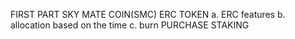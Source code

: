 FIRST PART
SKY MATE COIN(SMC) ERC TOKEN
a. ERC features
b. allocation based on the time
c. burn
PURCHASE 
STAKING
